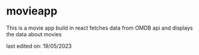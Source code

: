 # movieapp

This is a movie app build in react
fetches data from OMDB api and displays the data about movies

last edited on: 19/05/2023
